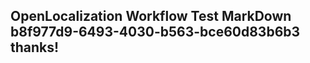 <properties
ms.topic="hero-topic"
ms.test1="hero-topic"
ms.test2="test"/>


## OpenLocalization Workflow Test MarkDown b8f977d9-6493-4030-b563-bce60d83b6b3 thanks!



<!--HONumber=Aug16_HO4-->


